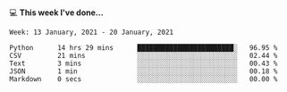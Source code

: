 💻 **This week I've done...**

<!--START_SECTION:waka-->
```text
Week: 13 January, 2021 - 20 January, 2021

Python      14 hrs 29 mins      ████████████████████████░   96.95 % 
CSV         21 mins             ░░░░░░░░░░░░░░░░░░░░░░░░░   02.44 % 
Text        3 mins              ░░░░░░░░░░░░░░░░░░░░░░░░░   00.43 % 
JSON        1 min               ░░░░░░░░░░░░░░░░░░░░░░░░░   00.18 % 
Markdown    0 secs              ░░░░░░░░░░░░░░░░░░░░░░░░░   00.00 %
```
<!--END_SECTION:waka-->
